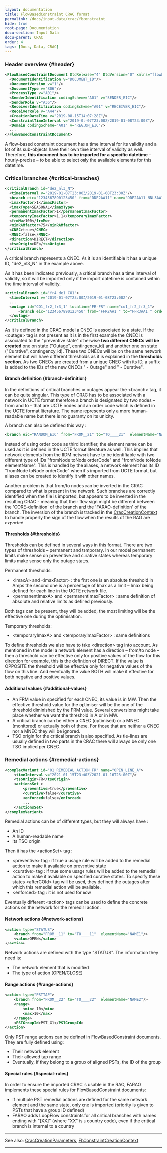 ```yaml
---
layout: documentation
title: FlowBasedConstraint CRAC format
permalink: /docs/input-data/crac/fbconstraint
hide: true
root-page: Documentation
docu-section: Input Data
docu-parent: CRAC
order: 4
tags: [Docs, Data, CRAC]
---
```


### Header overview {#header}

```xml
<FlowBasedConstraintDocument DtdRelease="4" DtdVersion="0" xmlns="flowbased" xmlns:xsi="..." xsi:noNamespaceSchemaLocation="...">
  <DocumentIdentification v="DOCUMENT_ID"/>
  <DocumentVersion v="1"/>
  <DocumentType v="B06"/>
  <ProcessType v="A01"/>
  <SenderIdentification codingScheme="A01" v="SENDER_EIC"/>
  <SenderRole v="A36"/>
  <ReceiverIdentification codingScheme="A01" v="RECEIVER_EIC"/>
  <ReceiverRole v="A44"/>
  <CreationDateTime v="2019-08-15T14:07:28Z"/>
  <ConstraintTimeInterval v="2019-01-07T23:00Z/2019-01-08T23:00Z"/>
  <Domain codingScheme="A01" v="REGION_EIC"/>
  ...
</FlowBasedConstraintDocument>
```
A flow-based constraint document has a time interval for its validity and a lot of its sub-objects have their own time 
interval of validity as well. Therefore, **this document has to be imported for a specific datetime** – hourly-precise – 
to be able to select only the available elements for this datetime.  

### Critical branches {#critical-branches}

```xml
<criticalBranch id="de2_nl3_N">
  <timeInterval v="2019-01-07T23:00Z/2019-01-08T23:00Z"/>
  <branch eic="1234567890123450" from="DDE2AA11" name="DDE2AA11 NNL3AA11 1" order="1" to="NNL3AA11"/>
  <imaxFactor>1</imaxFactor>
  <imaxType>SEASONAL</imaxType>
  <permanentImaxFactor>1</permanentImaxFactor>
  <temporaryImaxFactor>1.1</temporaryImaxFactor>
  <frmMw>100</frmMw>
  <minRAMfactor>75</minRAMfactor>
  <CNEC>true</CNEC>
  <MNEC>false</MNEC>
  <direction>DIRECT</direction>
  <tsoOrigin>DE</tsoOrigin>
</criticalBranch>
```
A critical branch represents a CNEC. As it is an identifiable it has a unique ID, "de2_nl3_N" in the example above.  

As it has been indicated previously, a critical branch has a time interval of validity, so it will be imported only if 
the import datetime is contained within the time interval of validity.  

```xml
<criticalBranch id="fr4_de1_CO1">
  <timeInterval v="2019-01-07T23:00Z/2019-01-08T23:00Z"/>
  ...
  <outage id="CO1_fr2_fr3_1" location="FR-FR" name="co1_fr2_fr3_1">
      <branch eic="1234567890123450" from="FFR2AA1 " to="FFR3AA1 " order="1"/>
  </outage>
</criticalBranch>
```

As it is defined in the CRAC model a CNEC is associated to a state. If the &lt;outage&gt; tag is not present as it is in 
the first example the CNEC is associated to the "preventive state" otherwise **two different CNECs will be created** one 
on state ("Outage", contingency_id) and another one on state ("Curative", contingency_id). These two CNECs will be on the 
same network element but will have different thresholds as it is explained in the **thresholds section**. As two CNECs are 
created from a unique CNEC with its ID, a suffix is added to the IDs of the new CNECs " - Outage" and " - Curative".  

#### Branch definition {#branch-definition}

In the definitions of critical branches or outages appear the &lt;branch&gt; tag, it can be quite singular. This type of 
CRAC has to be associated with a network in UCTE format therefore a branch is designated by two nodes – from and to – that 
are UCTE nodes and an order code which is defined in the UCTE format literature. The name represents only a more 
human-readable name but there is no guaranty on its unicity.  

A branch can also be defined this way :

```xml
<branch eic="RANDOM_EIC" from="FROM__21" to="TO____21"  elementName="NAME" name="[FR-DE] NAME OF CRITICAL BRANCH [DIR]"/>
```

Instead of using order code as third identifier, the element name can be used as it is defined in the UCTE format 
literature as well. This implies that network elements from the IIDM network have to be identifiable with two different 
type of IDs "fromNode toNode orderCode" and "fromNode toNode elementName". This is handled by the aliases, a network 
element has its ID "fromNode toNode orderCode" when it's imported from UCTE format, but aliases can be created to 
identify it with other names.  

Another problem is that from/to nodes can be inverted in the CRAC compared to what is present in the network. Such 
branches are correctly identified when the file is imported, but appears to be inverted in the resulting CRAC - meaning 
that their flow sign might be different between the 'CORE-definition' of the branch and the 'FARAO-definition' of the 
branch. The inversion of the branch is tracked in the [CracCreationContext](creation-context#fbconstraint) to handle 
properly the sign of the flow when the results of the RAO are exported.

#### Thresholds {#thresholds}

Thresholds can be defined in several ways in this format. There are two types of thresholds – permanent and temporary. 
In our model  permanent limits make sense on preventive and curative states whereas temporary limits make sense only 
the outage states.  

Permanent thresholds:  
- &lt;imaxA&gt; and &lt;imaxFactor&gt; : the first one is an absolute threshold in Amps the second one is a percentage 
  of Imax as a limit – Imax being defined for each line in the UCTE network file.
- &lt;permanentImaxA&gt; and &lt;permanentImaxFactor&gt; : same definition of absolute and relative limits as defined previously.  
  
Both tags can be present, they will be added, the most limiting will be the effective one during the optimisation.  

Temporary thresholds:  
- &lt;temporaryImaxA&gt; and &lt;temporaryImaxFactor&gt; : same definitions  
  
To define thresholds we also have to take &lt;direction&gt; tag into account. As mentioned in the model a network 
element has a direction – from/to node – then a threshold can be effective only for positive values of the flow for this 
direction for example, this is the definition of DIRECT. If the value is OPPOSITE the threshold will be effective only 
for negative values of the flow on this line. And eventually the value BOTH will make it effective for both negative 
and positive values.  

#### Additional values {#additional-values}

- An FRM value in specified for each CNEC, its value is in MW. Then the effective threshold value for the optimiser will 
  be the one of the threshold diminished by the FRM value. Several conversions might take place whether we want the 
  threshold in A or in MW.
- A critical branch can be either a CNEC (optimised) or a MNEC (monitored) or actually both of these. For those that are 
  neither a CNEC nor a MNEC they will be ignored.
- TSO origin for the critical branch is also specified. As tie-lines are usually defined in two parts in the CRAC there 
  will always be only one TSO implied per CNEC.

### Remedial actions {#remedial-actions}

```xml
<complexVariant id="01_REMEDIAL_ACTION_FR" name="OPEN_LINE_A">
    <timeInterval v="2021-01-15T23:00Z/2021-01-16T23:00Z"/>
    <tsoOrigin>FR</tsoOrigin>
    <actionsSet >
        <preventive>true</preventive>
        <curative>false</curative>
        <enforced>false</enforced>
        ...
    </actionsSet>
</complexVariant>
``` 

Remedial actions can be of different types, but they will always have :
- An ID
- A human-readable name
- Its TSO origin

Then it has the &lt;actionSet&gt; tag :
- &lt;preventive&gt; tag : if true a usage rule will be added to the remedial action to make it available on preventive state
- &lt;curative&gt; tag : if true some usage rules will be added to the remedial action to make it available on specified 
  curative states. To specify these states &lt;afterCOId&gt; tag will be used, they defined the outages after which this 
  remedial action will be available.
- &lt;enforced&gt; tag : it is not used for now  
  
Eventually different &lt;action&gt; tags can be used to define the concrete actions on the network for the remedial action.

#### Network actions {#network-actions}
```xml
<action type="STATUS">
    <branch from="FROM__11" to="TO____11"  elementName="NAME1"/>
    <value>OPEN</value>
</action>
```
Network actions are defined with the type "STATUS". The information they need is:
- The network element that is modified
- The type of action (OPEN/CLOSE)

#### Range actions {#range-actions}
```xml
<action type="PSTTAP">
    <branch from="FROM__22" to="TO____22"  elementName="NAME2"/>
    <range>
        <min>-10</min>
        <max>10</max>
    </range>
    <PSTGroupId>PST_G1</PSTGroupId>
</action>
```
Only PST range actions can be defined in FlowBasedConstraint documents. They are fully defined using:
- Their network element
- Their allowed tap range
- Eventually, if they belong to a group of aligned PSTs, the ID of the group 


#### Special rules {#special-rules}
In order to ensure the imported CRAC is usable in the RAO, FARAO implements these special rules for FlowBasedConstraint documents:
- If multiple PST remedial actions are defined for the same network element and the same state, only one is imported (priority is given to PSTs that have a group ID defined)
- FARAO adds LoopFlow constraints for all critical branches with names ending with "[XX]" (where "XX" is a country code), even if the critical branch is internal to a country

---
See also: [CracCreationParameters](creation-parameters#non-specific-parameters), [FbConstraintCreationContext](creation-context#fbconstraint)

---
